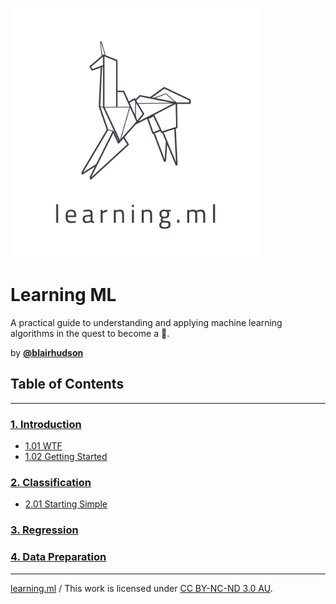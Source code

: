 
[<img src="learningml.png" alt="Learning ML" width="400px" />](http://learning.ml)


# Learning ML

A practical guide to understanding and applying machine learning algorithms in the quest to become a 🦄.

by **[@blairhudson](http://twitter.com/blairhudson)**

## Table of Contents
---

### [1. Introduction](01.00-Introduction.ipynb)
* [1.01 WTF](01.01-WTF.ipynb)
* [1.02 Getting Started](01.02-Getting-Started.ipynb)

### [2. Classification](02.00-Classification.ipynb)
* [2.01 Starting Simple](02.01-Starting-Simple.ipynb)

### [3. Regression](03.00-Regression.ipynb)

### [4. Data Preparation](04.00-Data-Preparation.ipynb)

---

[learning.ml](http://learning.ml) / This work is licensed under [CC BY-NC-ND 3.0 AU](https://creativecommons.org/licenses/by-nc-nd/3.0/au/).
